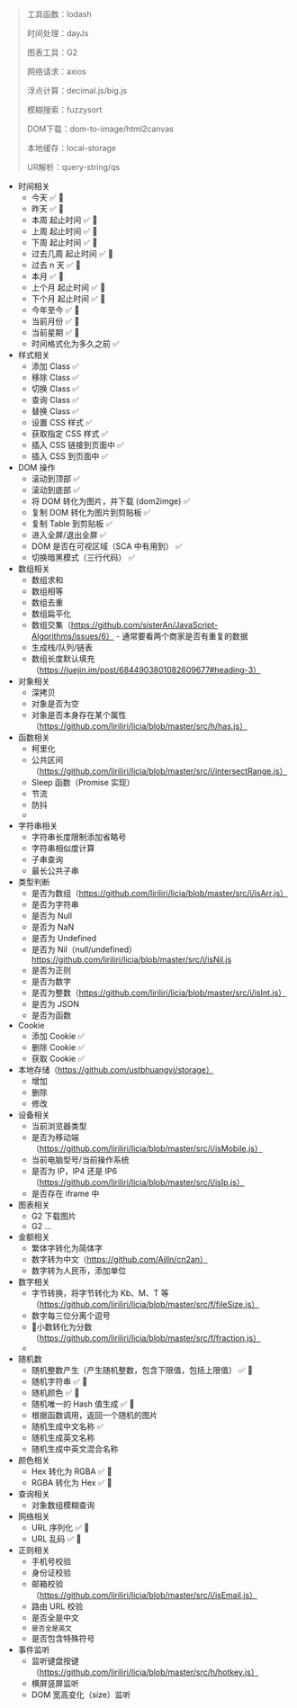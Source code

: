> 工具函数：lodash
>
> 时间处理：dayJs
>
> 图表工具：G2
>
> 网络请求：axios
>
> 浮点计算：decimal.js/big.js
>
> 模糊搜索：fuzzysort
>
> DOM下载：dom-to-image/html2canvas
>
> 本地缓存：local-storage
>
> UR解析：query-string/qs



- 时间相关
  - 今天 ✅  💚
  - 昨天 ✅  💚
  - 本周 起止时间 ✅ 💚
  - 上周 起止时间 ✅ 💚
  - 下周 起止时间 ✅ 💚
  - 过去几周 起止时间 ✅ 💚
  - 过去 n 天 ✅  💚
  - 本月 ✅ 💚
  - 上个月 起止时间 ✅  💚
  - 下个月 起止时间 ✅ 💚
  - 今年至今 ✅ 💚
  - 当前月份 ✅ 💚
  - 当前星期 ✅ 💚
  - 时间格式化为多久之前 ✅ 
- 样式相关
  - 添加 Class  ✅ 
  - 移除 Class ✅ 
  - 切换 Class ✅  
  - 查询 Class ✅ 
  - 替换 Class ✅ 
  - 设置 CSS 样式 ✅ 
  - 获取指定 CSS 样式 ✅ 
  - 插入 CSS 链接到页面中 ✅ 
  - 插入 CSS 到页面中 ✅ 
- DOM 操作
  - 滚动到顶部 ✅ 
  - 滚动到底部 ✅ 
  - 将 DOM 转化为图片，并下载 (dom2imge)  ✅ 
  - 复制 DOM 转化为图片到剪贴板 ✅ 
  - 复制 Table 到剪贴板 ✅ 
  - 进入全屏/退出全屏 ✅ 
  - DOM 是否在可视区域（SCA 中有用到） ✅ 
  - 切换暗黑模式（三行代码） ✅ 
- 数组相关
  - 数组求和
  - 数组相等
  - 数组去重
  - 数组扁平化
  - 数组交集（https://github.com/sisterAn/JavaScript-Algorithms/issues/6） - 通常要看两个商家是否有重复的数据
  - 生成栈/队列/链表
  - 数组长度默认填充（https://juejin.im/post/6844903801082609677#heading-3）
- 对象相关
  - 深拷贝
  - 对象是否为空
  - 对象是否本身存在某个属性（https://github.com/liriliri/licia/blob/master/src/h/has.js）
- 函数相关
  - 柯里化
  - 公共区间（https://github.com/liriliri/licia/blob/master/src/i/intersectRange.js）
  - Sleep 函数（Promise 实现）
  - 节流
  - 防抖
  - 
- 字符串相关
  - 字符串长度限制添加省略号
  - 字符串相似度计算
  - 子串查询
  - 最长公共子串
- 类型判断
  - 是否为数组（https://github.com/liriliri/licia/blob/master/src/i/isArr.js）
  - 是否为字符串
  - 是否为 Null
  - 是否为 NaN
  - 是否为 Undefined
  - 是否为 Nil（null/undefined）https://github.com/liriliri/licia/blob/master/src/i/isNil.js
  - 是否为正则
  - 是否为数字
  - 是否为整数（https://github.com/liriliri/licia/blob/master/src/i/isInt.js）
  - 是否为 JSON
  - 是否为函数
- Cookie
  - 添加 Cookie ✅ 
  - 删除 Cookie ✅ 
  - 获取 Cookie ✅ 
- 本地存储（https://github.com/ustbhuangyi/storage）
  - 增加
  - 删除
  - 修改
- 设备相关
  - 当前浏览器类型
  - 是否为移动端（https://github.com/liriliri/licia/blob/master/src/i/isMobile.js）
  - 当前电脑型号/当前操作系统
  - 是否为 IP，IP4 还是 IP6（https://github.com/liriliri/licia/blob/master/src/i/isIp.js）
  - 是否存在 iframe 中
- 图表相关
  - G2 下载图片
  - G2 ...
- 金额相关
  - 繁体字转化为简体字
  - 数字转为中文（https://github.com/Ailln/cn2an）
  - 数字转为人民币，添加单位
- 数字相关
  - 字节转换，将字节转化为 Kb、M、T 等（https://github.com/liriliri/licia/blob/master/src/f/fileSize.js）
  - 数字每三位分离个逗号
  - 小数转化为分数（https://github.com/liriliri/licia/blob/master/src/f/fraction.js）
  - 
- 随机数
  - 随机整数产生（产生随机整数，包含下限值，包括上限值） ✅  💚
  - 随机字符串 ✅  💚
  - 随机颜色  ✅  💚
  - 随机唯一的 Hash 值生成  ✅  💚
  - 根据函数调用，返回一个随机的图片
  - 随机生成中文名称  ✅ 
  - 随机生成英文名称
  - 随机生成中英文混合名称
- 颜色相关
  - Hex 转化为 RGBA  ✅  💚
  - RGBA 转化为 Hex ✅  💚
- 查询相关
  - 对象数组模糊查询
- 网络相关
  - URL 序列化  ✅  💚
  - URL 乱码  ✅  💚
- 正则相关
  - 手机号校验
  - 身份证校验
  - 邮箱校验（https://github.com/liriliri/licia/blob/master/src/i/isEmail.js）
  - 路由 URL 校验
  - 是否全是中文
  - `是否全是英文`
  - 是否包含特殊符号
- 事件监听
  - 监听键盘按键（https://github.com/liriliri/licia/blob/master/src/h/hotkey.js）
  - 横屏竖屏监听
  - DOM 宽高变化（size）监听
